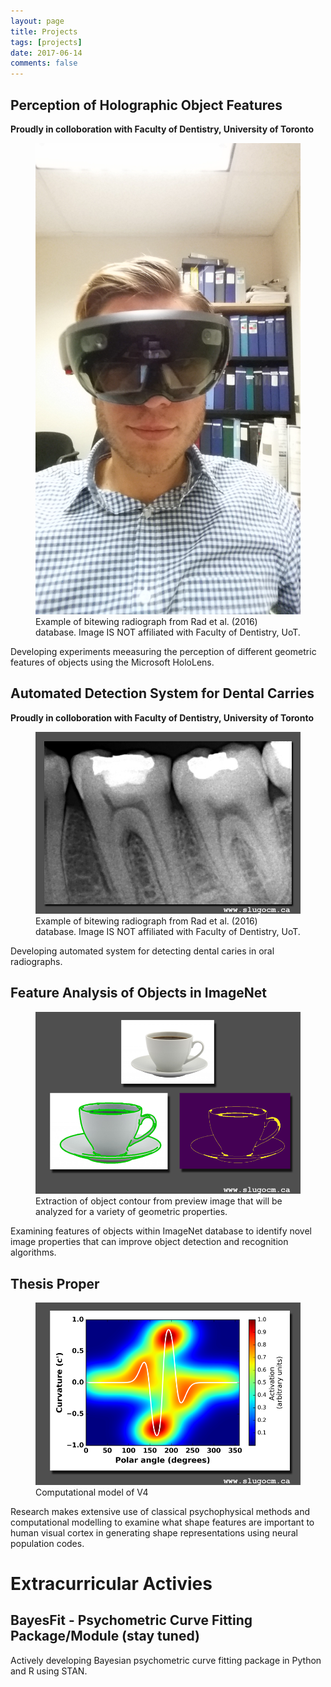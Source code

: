```yaml
---
layout: page
title: Projects
tags: [projects]
date: 2017-06-14
comments: false
---
```


## Perception of Holographic Object Features
**Proudly in colloboration with Faculty of Dentistry, University of Toronto**

<figure>
    <a href="/assets/img/project_holoLens.jpg"><img src="/assets/img/project_holoLens.jpg"></a>
    <figcaption>Example of bitewing radiograph from Rad et al. (2016) database. Image IS NOT affiliated with Faculty of Dentistry, UoT.</figcaption>
</figure>

Developing experiments meeasuring the perception of different geometric features of objects using the Microsoft HoloLens. 

## Automated Detection System for Dental Carries 
**Proudly in colloboration with Faculty of Dentistry, University of Toronto**

<figure>
    <a href="/assets/img/project_tooth.png"><img src="/assets/img/project_tooth.png"></a>
    <figcaption>Example of bitewing radiograph from Rad et al. (2016) database. Image IS NOT affiliated with Faculty of Dentistry, UoT.</figcaption>
</figure>

Developing automated system for detecting dental caries in oral radiographs. 


## Feature Analysis of Objects in ImageNet

<figure>
    <a href="/assets/img/project_natural_images.png"><img src="/assets/img/project_natural_images.png"></a>
    <figcaption>Extraction of object contour from preview image that will be analyzed for a variety of geometric properties.</figcaption>
</figure>

Examining features of objects within ImageNet database to identify novel image properties that can improve object detection and recognition algorithms.   


## Thesis Proper 

<figure>
    <a href="/assets/img/project_neural_model.png"><img src="/assets/img/project_neural_model.png"></a>
    <figcaption>Computational model of V4</figcaption>
</figure>

Research makes extensive use of classical psychophysical methods and computational modelling to examine what shape features are important to human visual cortex in generating shape representations using neural population codes.


# Extracurricular Activies

## BayesFit - Psychometric Curve Fitting Package/Module (stay tuned)


<!-- <figure>
    <a href="/assets/img/research_img.jpg"><img src="/assets/img/research_img.jpg"></a>
    <figcaption>Computational model of V4</figcaption>
</figure> -->

Actively developing Bayesian psychometric curve fitting package in Python and R using STAN. 






